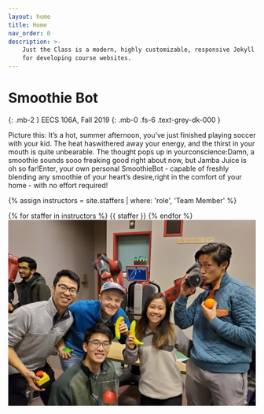 ```yaml
---
layout: home
title: Home
nav_order: 0
description: >-
    Just the Class is a modern, highly customizable, responsive Jekyll theme
    for developing course websites.
---
```

# Smoothie Bot
{: .mb-2 }
EECS 106A, Fall 2019 
{: .mb-0 .fs-6 .text-grey-dk-000 }

Picture this: It’s a hot, summer afternoon, you’ve just finished playing soccer with your kid. The heat haswithered away your energy, and the thirst in your mouth is quite unbearable. The thought pops up in yourconscience:Damn, a smoothie sounds sooo freaking good right about now, but Jamba Juice is oh so far!Enter, your own personal SmoothieBot - capable of freshly blending any smoothie of your heart’s desire,right in the comfort of your home - with no effort required!

{% assign instructors = site.staffers | where: 'role', 'Team Member' %}
<div class="role">
  {% for staffer in instructors %}
  {{ staffer }}
  {% endfor %}
</div>

<img src="pictures/team.jpg" alt="Team Photo"/>
